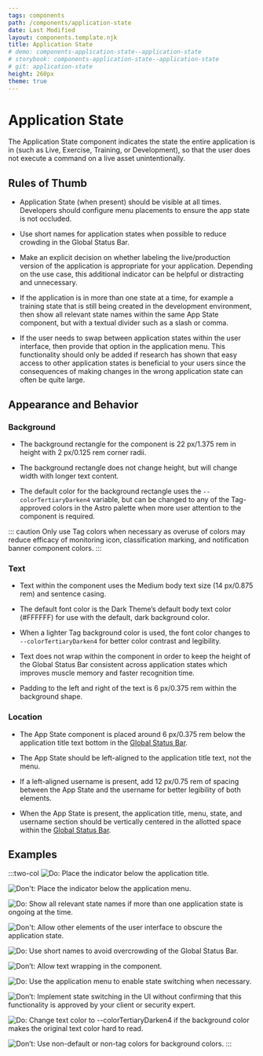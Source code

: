 ```yaml
---
tags: components
path: /components/application-state
date: Last Modified
layout: components.template.njk
title: Application State
# demo: components-application-state--application-state
# storybook: components-application-state--application-state
# git: application-state
height: 260px
theme: true
---
```


# Application State

The Application State component indicates the state the entire application is in (such as Live, Exercise, Training, or Development), so that the user does not execute a command on a live asset unintentionally.

## Rules of Thumb

- Application State (when present) should be visible at all times. Developers should configure menu placements to ensure the app state is not occluded.

- Use short names for application states when possible to reduce crowding in the Global Status Bar.

- Make an explicit decision on whether labeling the live/production version of the application is appropriate for your application. Depending on the use case, this additional indicator can be helpful or distracting and unnecessary.

- If the application is in more than one state at a time, for example a training state that is still being created in the development environment, then show all relevant state names within the same App State component, but with a textual divider such as a slash or comma.

- If the user needs to swap between application states within the user interface, then provide that option in the application menu. This functionality should only be added if research has shown that easy access to other application states is beneficial to your users since the consequences of making changes in the wrong application state can often be quite large.

## Appearance and Behavior

### Background
- The background rectangle for the component is 22 px/1.375 rem in height with 2 px/0.125 rem corner radii.

- The background rectangle does not change height, but will change width with longer text content.

- The default color for the background rectangle uses the ```--colorTertiaryDarken4``` variable, but can be changed to any of the Tag-approved colors in the Astro palette when more user attention to the component is required.

::: caution 
Only use Tag colors when necessary as overuse of colors may reduce efficacy of monitoring icon, classification marking, and notification banner component colors.
:::

### Text
- Text within the component uses the Medium body text size (14 px/0.875 rem) and sentence casing.

- The default font color is the Dark Theme’s default body text color (#FFFFFF) for use with the default, dark background color.

- When a lighter Tag background color is used, the font color changes to ```--colorTertiaryDarken4``` for better color contrast and legibility.

- Text does not wrap within the component in order to keep the height of the Global Status Bar consistent across application states which improves muscle memory and faster recognition time.

- Padding to the left and right of the text is 6 px/0.375 rem within the background shape.

### Location
- The App State component is placed around 6 px/0.375 rem below the application title text bottom in the [Global Status Bar](https://astrouxds.com/components/global-status-bar/).

- The App State should be left-aligned to the application title text, not the menu.

- If a left-aligned username is present, add 12 px/0.75 rem of spacing between the App State and the username for better legibility of both elements.

- When the App State is present, the application title, menu, state, and username section should be vertically centered in the allotted space within the [Global Status Bar](https://astrouxds.com/components/global-status-bar/).

## Examples

:::two-col
![Do: Place the indicator below the application title.](/img/components/app-state-do-1.png "Do: Place the indicator below the application title.")

![Don't: Place the indicator below the application menu.](/img/components/app-state-dont-1.png "Don't: Place the indicator below the application menu.")

![Do: Show all relevant state names if more than one application state is ongoing at the time.](/img/components/app-state-do-2.png "Do: Show all relevant state names if more than one application state is ongoing at the time.")

![Don't: Allow other elements of the user interface to obscure the application state.](/img/components/app-state-dont-2.png "Don't: Allow other elements of the user interface to obscure the application state.")

![Do: Use short names to avoid overcrowding of the Global Status Bar.](/img/components/app-state-do-3.png "Do: Use short names to avoid overcrowding of the Global Status Bar.")

![Don’t: Allow text wrapping in the component.](/img/components/app-state-dont-3.png "Don’t: Allow text wrapping in the component.")

![Do: Use the application menu to enable state switching when necessary.](/img/components/app-state-do-4.png "Do: Use the application menu to enable state switching when necessary.")

![Don’t: Implement state switching in the UI without confirming that this functionality is approved by your client or security expert.](/img/components/app-state-dont-4.png "Don’t: Implement state switching in the UI without confirming that this functionality is approved by your client or security expert.")

![Do: Change text color to <span style="color:#fff;background-color:#182635;font-family:monospace;padding:0 0.25rem;">--colorTertiaryDarken4</span> if the background color makes the original text color hard to read.](/img/components/app-state-do-5.png "Do: Change text color to --colorTertiaryDarken4 if the background color makes the original text color hard to read.")

![Don’t: Use non-default or non-tag colors for background colors.](/img/components/app-state-dont-5.png "Don’t: Use non-default or non-tag colors for background colors.")
:::

